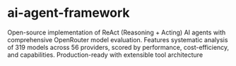 # ai-agent-framework
Open-source implementation of ReAct (Reasoning + Acting) AI agents with comprehensive OpenRouter model evaluation. Features systematic analysis of 319 models across 56 providers, scored by performance, cost-efficiency, and capabilities. Production-ready with extensible tool architecture
